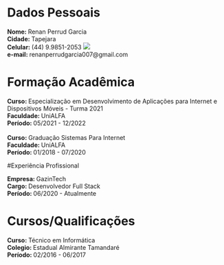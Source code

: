 # Dados Pessoais
<div>
 <strong>Nome:     </strong>     Renan Perrud Garcia    <br>
 <strong> Cidade:  </strong>     Tapejara               <br>
 <strong> Celular: </strong>     (44) 9.9851-2053    <a href="https://api.whatsapp.com/send?phone=5544998512053&text=Ol%C3%A1"><img src="https://img.shields.io/badge/-0077B5?style=flat&color=white&logo=whatsapp&logoColor=grenn"/></a>    <br>
 <strong> e-mail:  </strong>     renanperrudgarcia007@gmail.com

</div>


# Formação Acadêmica
<div> 
 <strong>Curso:      </strong>   Especialização em Desenvolvimento de Aplicações para Internet e Dispositivos Móveis  - Turma 2021 <br>
 <strong>Faculdade:  </strong>   UniALFA  <br>
 <strong>Período:    </strong>   05/2021 - 12/2022 <br>
 <br>
</div>

<div> 
<strong>Curso:      </strong>    Graduação Sistemas Para Internet <br>
<strong>Faculdade:  </strong>    UniALFA  <br>
<strong>Período:    </strong>    01/2018 - 07/2020   
</div>

#Experiência Profissional

<div> 
<strong>Empresa:      </strong>    GazinTech <br>
<strong>Cargo:        </strong>    Desenvolvedor Full Stack  <br>
<strong>Período:      </strong>    06/2020 - Atualmente
</div>

# Cursos/Qualificações
<div> 
<strong>Curso:      </strong>    Técnico em Informática  <br>
<strong>Colegio:  </strong>      Estadual Almirante Tamandaré   <br>
<strong>Período:    </strong>    02/2016 - 06/2017   
</div>